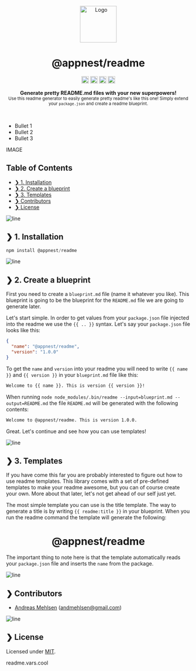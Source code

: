 <p align="center">
  <img src="https://avatars1.githubusercontent.com/u/6267397?s=460&v=4" alt="Logo" width="100" height="auto" />
</p>

<h1 align="center">@appnest/readme</h1>
<p align="center">
		<a href="https://npmcharts.com/compare/{{ readme.ids.npm }}?minimal=true"><img alt="Downloads per month" src="https://img.shields.io/npm/dm/{{ readme.ids.npm }}.svg" height="20"/></a>
<a href="https://www.npmjs.com/package/{{ readme.ids.npm }}"><img alt="NPM Version" src="https://img.shields.io/npm/v/{{ readme.ids.npm }}.svg" height="20"/></a>
<a href="https://david-dm.org/{{ readme.ids.github }}"><img alt="Dependencies" src="https://img.shields.io/david/{{ readme.ids.github }}.svg" height="20"/></a>
<a href="https://github.com/{{ readme.ids.github }}/graphs/contributors"><img alt="Contributors" src="https://img.shields.io/github/contributors/{{ readme.ids.github }}.svg" height="20"/></a>
	</p>
<p align="center">
  <b>Generate pretty README.md files with your new superpowers!</b></br>
  <sub>Use this readme generator to easily generate pretty readme's like this one! Simply extend your <code>package.json</code> and create a readme blueprint.<sub>
</p>

<br />

* Bullet 1
* Bullet 2
* Bullet 3

<p>IMAGE</p>

## Table of Contents

* [❯ 1. Installation](#-1-installation)
* [❯ 2. Create a blueprint](#-2-create-a-blueprint)
* [❯ 3. Templates](#-3-templates)
* [❯ Contributors](#-contributors)
* [❯ License](#-license)

![line](https://github.com/andreasbm/readme/blob/master/assets/line.png)

## ❯ 1. Installation

```javascript
npm install @appnest/readme
```
![line](https://github.com/andreasbm/readme/blob/master/assets/line.png)

## ❯ 2. Create a blueprint

First you need to create a `blueprint.md` file (name it whatever you like). This blueprint is going to be the blueprint for the `README.md` file we are going to generate later.

Let's start simple. In order to get values from your `package.json` file injected into the readme we use the `{{ .. }}` syntax. Let's say your `package.json` file looks like this:

```json
{
  "name": "@appnest/readme",
  "version": "1.0.0"
}
```

To get the `name` and `version` into your readme you will need to write `{{ name }}` and `{{ version }}` in your `blueprint.md` file like this:

```markdown
Welcome to {{ name }}. This is version {{ version }}!
```

When running `node node_modules/.bin/readme --input=blueprint.md --output=README.md` the file `README.md` will be generated with the following contents:

```markdown
Welcome to @appnest/readme. This is version 1.0.0.
```

Great. Let's continue and see how you can use templates!


![line](https://github.com/andreasbm/readme/blob/master/assets/line.png)

## ❯ 3. Templates

If you have come this far you are probably interested to figure out how to use readme templates. This library comes with a set of pre-defined templates to make your readme awesome, but you can of course create your own. More about that later, let's not get ahead of our self just yet.

The most simple template you can use is the title template. The way to generate a title is by writing `{{ readme:title }}` in your blueprint. When you run the readme command the template will generate the following:

<h1 align="center">@appnest/readme</h1>

The important thing to note here is that the template automatically reads your `package.json` file and inserts the `name` from the package.


![line](https://github.com/andreasbm/readme/blob/master/assets/line.png)

## ❯ Contributors
	
* <a href="https://twitter.com/andreasmehlsen">Andreas Mehlsen</a> (<a href="mailto:andmehlsen@gmail.com">andmehlsen@gmail.com</a>)

![line](https://github.com/andreasbm/readme/blob/master/assets/line.png)

## ❯ License
	
Licensed under [MIT](https://opensource.org/licenses/MIT).

readme.vars.cool